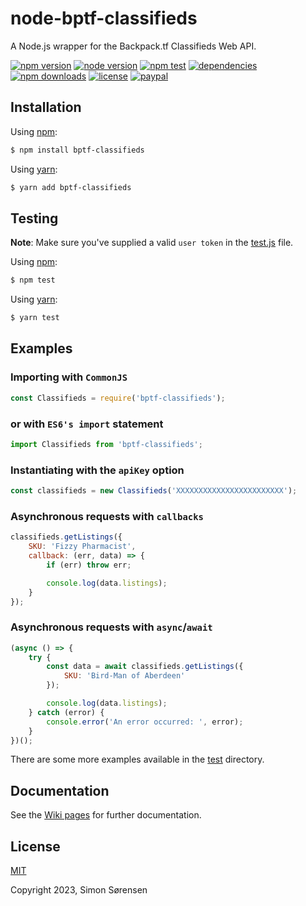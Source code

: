 # node-bptf-classifieds
A Node.js wrapper for the Backpack.tf Classifieds Web API.

[![npm version](https://img.shields.io/npm/v/bptf-classifieds.svg)](https://npmjs.com/package/bptf-classifieds)
[![node version](https://img.shields.io/node/v/bptf-classifieds)](https://nodejs.org/en/about/releases/)
[![npm test](https://img.shields.io/github/actions/workflow/status/SnaBe/node-bptf-classifieds/test.yml?logo=github&branch=main)](https://github.com/SnaBe/node-bptf-classifieds/actions/workflows/test.yml)
[![dependencies](https://img.shields.io/librariesio/release/npm/bptf-classifieds)](https://www.npmjs.com/package/bptf-classifieds)
[![npm downloads](https://img.shields.io/npm/dm/bptf-classifieds.svg)](https://npmjs.com/package/bptf-classifieds)
[![license](https://img.shields.io/npm/l/bptf-classifieds.svg)](https://github.com/SnaBe/node-bptf-classifieds/blob/master/LICENSE)
[![paypal](https://img.shields.io/badge/paypal-donate-yellow.svg)](https://www.paypal.me/snabe)

## Installation

Using [npm](https://www.npmjs.com/package/bptf-classifieds):

```bash
$ npm install bptf-classifieds
```

Using [yarn](https://yarnpkg.com/package/bptf-classifieds):

```bash
$ yarn add bptf-classifieds
```

## Testing

**Note**: Make sure you've supplied a valid `user token` in the [test.js](https://github.com/SnaBe/node-bptf-prices/blob/main/test/test.js) file.

Using [npm](https://docs.npmjs.com/cli/v8/commands/npm-run-script):
```bash
$ npm test
```

Using [yarn](https://classic.yarnpkg.com/lang/en/docs/cli/run/):
```bash
$ yarn test
```

## Examples

### Importing with `CommonJS`

```js
const Classifieds = require('bptf-classifieds');
```

### or with `ES6's import` statement

```js
import Classifieds from 'bptf-classifieds';
```

### Instantiating with the `apiKey` option
```js
const classifieds = new Classifieds('XXXXXXXXXXXXXXXXXXXXXXXX');
```

### Asynchronous requests with `callbacks`

```js
classifieds.getListings({
    SKU: 'Fizzy Pharmacist',
    callback: (err, data) => {
        if (err) throw err;

        console.log(data.listings);
    }
});
```

### Asynchronous requests with `async`/`await`

```js
(async () => {
    try {
        const data = await classifieds.getListings({ 
            SKU: 'Bird-Man of Aberdeen'
        });

        console.log(data.listings);
    } catch (error) {
        console.error('An error occurred: ', error);
    }
})();
```

There are some more examples available in the [test](https://github.com/SnaBe/node-bptf-prices/tree/main/test) directory.

## Documentation

See the [Wiki pages](https://github.com/SnaBe/node-bptf-classifieds/wiki) for further documentation.

## License

[MIT](LICENSE)

Copyright 2023, Simon Sørensen
